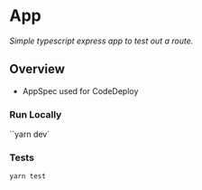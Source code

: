 # App

_Simple typescript express app to test out a route._

## Overview

- AppSpec used for CodeDeploy

### Run Locally

``yarn dev`

### Tests

`yarn test`
